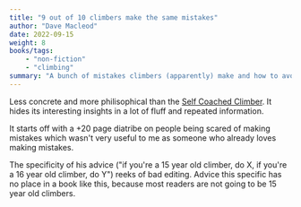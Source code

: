 ```yaml
---
title: "9 out of 10 climbers make the same mistakes"
author: "Dave Macleod"
date: 2022-09-15
weight: 8
books/tags:
    - "non-fiction"
    - "climbing"
summary: "A bunch of mistakes climbers (apparently) make and how to avoid them. Not as concrete and consise as I would like but if you're willing to filter out the fluff, there's some interesting information here."
---
```

Less concrete and more philisophical than the [Self Coached Climber](/books/2022-09-15). It hides its interesting insights in a lot of fluff and repeated information.

It starts off with a +20 page diatribe on people being scared of making mistakes which wasn't very useful to me as someone who already loves making mistakes.

The specificity of his advice ("if you're a 15 year old climber, do X, if you're a 16 year old climber, do Y") reeks of bad editing. Advice this specific has no place in a book like this, because most readers are not going to be 15 year old climbers.
